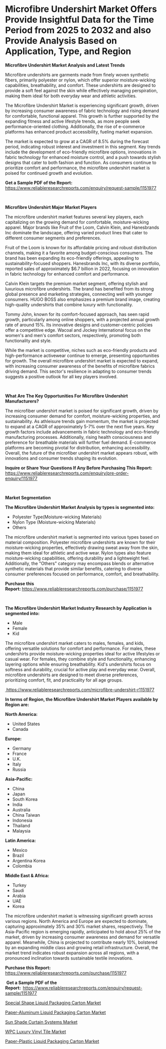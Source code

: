 <p><h1>Microfibre Undershirt Market Offers Provide Insightful Data for the Time Period from 2025 to 2032 and also Provide Analysis Based on Application, Type, and Region</h1></p><p><strong>Microfibre Undershirt Market Analysis and Latest Trends</strong></p>
<p><p>Microfibre undershirts are garments made from finely woven synthetic fibers, primarily polyester or nylon, which offer superior moisture-wicking capabilities, breathability, and comfort. These undershirts are designed to provide a soft feel against the skin while effectively managing perspiration, making them ideal for both everyday wear and athletic activities.</p><p>The Microfibre Undershirt Market is experiencing significant growth, driven by increasing consumer awareness of fabric technology and rising demand for comfortable, functional apparel. This growth is further supported by the expanding fitness and active lifestyle trends, as more people seek performance-oriented clothing. Additionally, the rise of e-commerce platforms has enhanced product accessibility, fueling market expansion.</p><p>The market is expected to grow at a CAGR of 8.5% during the forecast period, indicating robust interest and investment in this segment. Key trends include the development of eco-friendly microfibre options, innovations in fabric technology for enhanced moisture control, and a push towards stylish designs that cater to both fashion and function. As consumers continue to prioritize comfort and performance, the microfibre undershirt market is poised for continued growth and evolution.</p></p>
<p><strong>Get a Sample PDF of the Report:&nbsp;</strong> <a href="https://www.reliableresearchreports.com/enquiry/request-sample/1151977?utm_campaign=36&utm_medium=2&utm_source=Github&utm_content=ia&utm_term=05042025&utm_id=microfibre-undershirt">https://www.reliableresearchreports.com/enquiry/request-sample/1151977</a></p>
<p>&nbsp;</p>
<p><strong>Microfibre Undershirt Major Market Players</strong></p>
<p><p>The microfibre undershirt market features several key players, each capitalizing on the growing demand for comfortable, moisture-wicking apparel. Major brands like Fruit of the Loom, Calvin Klein, and Hanesbrands Inc dominate the landscape, offering varied product lines that cater to different consumer segments and preferences.</p><p>Fruit of the Loom is known for its affordable pricing and robust distribution channels, making it a favorite among budget-conscious consumers. The brand has been expanding its eco-friendly offerings, appealing to sustainability-focused shoppers. Hanesbrands Inc, with its diverse portfolio, reported sales of approximately $6.7 billion in 2022, focusing on innovation in fabric technology for enhanced comfort and performance.</p><p>Calvin Klein targets the premium market segment, offering stylish and luxurious microfibre undershirts. The brand has benefited from its strong global presence and marketing strategies, connecting well with younger consumers. HUGO BOSS also emphasizes a premium brand image, creating high-quality undershirts that combine luxury with functionality. </p><p>Tommy John, known for its comfort-focused approach, has seen rapid growth, particularly among online shoppers, with a projected annual growth rate of around 15%. Its innovative designs and customer-centric policies offer a competitive edge. Wacoal and Jockey International focus on the women's and men's comfort sectors, respectively, promoting both functionality and style.</p><p>While the market is competitive, niches such as eco-friendly products and high-performance activewear continue to emerge, presenting opportunities for growth. The overall microfibre undershirt market is expected to expand, with increasing consumer awareness of the benefits of microfibre fabrics driving demand. This sector's resilience in adapting to consumer trends suggests a positive outlook for all key players involved.</p></p>
<p>&nbsp;</p>
<p><strong>What Are The Key Opportunities For Microfibre Undershirt Manufacturers?</strong></p>
<p><p>The microfiber undershirt market is poised for significant growth, driven by increasing consumer demand for comfort, moisture-wicking properties, and sustainability. As athleisure trends gain momentum, the market is projected to expand at a CAGR of approximately 5-7% over the next five years. Key growth factors include advancements in fabric technology and eco-friendly manufacturing processes. Additionally, rising health consciousness and preference for breathable materials will further fuel demand. E-commerce platforms are becoming pivotal for distribution, enhancing accessibility. Overall, the future of the microfiber undershirt market appears robust, with innovations and consumer trends shaping its evolution.</p></p>
<p><strong>Inquire or Share Your Questions If Any Before Purchasing This Report:</strong> <a href="https://www.reliableresearchreports.com/enquiry/pre-order-enquiry/1151977?utm_campaign=36&utm_medium=2&utm_source=Github&utm_content=ia&utm_term=05042025&utm_id=microfibre-undershirt">https://www.reliableresearchreports.com/enquiry/pre-order-enquiry/1151977</a></p>
<p>&nbsp;</p>
<p><strong>Market Segmentation</strong></p>
<p><strong>The Microfibre Undershirt Market Analysis by types is segmented into:</strong></p>
<p><ul><li>Polyester Type(Moisture-wicking Materials)</li><li>Nylon Type (Moisture-wicking Materials)</li><li>Others</li></ul></p>
<p><p>The microfibre undershirt market is segmented into various types based on material composition. Polyester microfibre undershirts are known for their moisture-wicking properties, effectively drawing sweat away from the skin, making them ideal for athletic and active wear. Nylon types also feature moisture-wicking capabilities, offering durability and a lightweight feel. Additionally, the "Others" category may encompass blends or alternative synthetic materials that provide similar benefits, catering to diverse consumer preferences focused on performance, comfort, and breathability.</p></p>
<p><strong>Purchase this Report:&nbsp;</strong><a href="https://www.reliableresearchreports.com/purchase/1151977?utm_campaign=36&utm_medium=2&utm_source=Github&utm_content=ia&utm_term=05042025&utm_id=microfibre-undershirt">https://www.reliableresearchreports.com/purchase/1151977</a></p>
<p>&nbsp;</p>
<p><strong>The Microfibre Undershirt Market Industry Research by Application is segmented into:</strong></p>
<p><ul><li>Male</li><li>Female</li><li>Kid</li></ul></p>
<p><p>The microfibre undershirt market caters to males, females, and kids, offering versatile solutions for comfort and performance. For males, these undershirts provide moisture-wicking properties ideal for active lifestyles or casual wear. For females, they combine style and functionality, enhancing layering options while ensuring breathability. Kid's undershirts focus on softness and durability, crucial for active play and everyday wear. Overall, microfibre undershirts are designed to meet diverse preferences, prioritizing comfort, fit, and practicality for all age groups.</p></p>
<p><a href="https://www.reliableresearchreports.com/microfibre-undershirt-r1151977?utm_campaign=36&utm_medium=2&utm_source=Github&utm_content=ia&utm_term=05042025&utm_id=microfibre-undershirt">&nbsp;https://www.reliableresearchreports.com/microfibre-undershirt-r1151977</a></p>
<p><strong>In terms of Region, the Microfibre Undershirt Market Players available by Region are:</strong></p>
<p>
    <p> <strong> North America: </strong>
        <ul>
            <li>United States</li>
            <li>Canada</li>
        </ul>
        </p> 
    <p> <strong> Europe: </strong>
        <ul>
            <li>Germany</li>
            <li>France</li>
            <li>U.K.</li>
            <li>Italy</li>
            <li>Russia</li>
        </ul>
        </p> 
    <p> <strong> Asia-Pacific: </strong>
        <ul>
            <li>China</li>
            <li>Japan</li>
            <li>South Korea</li>
            <li>India</li>
            <li>Australia</li>
            <li>China Taiwan</li>
            <li>Indonesia</li>
            <li>Thailand</li>
            <li>Malaysia</li>
        </ul>
        </p> 
    <p> <strong> Latin America: </strong>
        <ul>
            <li>Mexico</li>
            <li>Brazil</li>
            <li>Argentina Korea</li>
            <li>Colombia</li>
        </ul>
        </p> 
    <p> <strong> Middle East & Africa: </strong>
        <ul>
            <li>Turkey</li>
            <li>Saudi</li>
            <li>Arabia</li>
            <li>UAE</li>
            <li>Korea</li>
        </ul>
    </p>
    </p>
<p><p>The microfibre undershirt market is witnessing significant growth across various regions. North America and Europe are expected to dominate, capturing approximately 35% and 30% market shares, respectively. The Asia-Pacific region is emerging rapidly, anticipated to hold about 25% of the market, driven by increasing consumer awareness and demand for versatile apparel. Meanwhile, China is projected to contribute nearly 10%, bolstered by an expanding middle class and growing retail infrastructure. Overall, the market trend indicates robust expansion across all regions, with a pronounced inclination towards sustainable textile innovations.</p></p>
<p><strong>Purchase this Report: </strong><a href="https://www.reliableresearchreports.com/purchase/1151977?utm_campaign=36&utm_medium=2&utm_source=Github&utm_content=ia&utm_term=05042025&utm_id=microfibre-undershirt">https://www.reliableresearchreports.com/purchase/1151977</a></p>
<p>&nbsp;<strong>Get a Sample PDF of the Report:&nbsp;&nbsp;</strong><a href="https://www.reliableresearchreports.com/enquiry/request-sample/1151977?utm_campaign=36&utm_medium=2&utm_source=Github&utm_content=ia&utm_term=05042025&utm_id=microfibre-undershirt">https://www.reliableresearchreports.com/enquiry/request-sample/1151977</a></p>
<p><strong></strong></p>
<p><p><a href="https://github.com/vsiljgestel/Market-Research-Report-List-1/blob/main/special-shape-liquid-packaging-carton-market.md?utm_campaign=36&utm_medium=2&utm_source=Github&utm_content=ia&utm_term=05042025&utm_id=microfibre-undershirt">Special Shape Liquid Packaging Carton Market</a></p><p><a href="https://github.com/aiamekar/Market-Research-Report-List-1/blob/main/paper-aluminum-liquid-packaging-carton-market.md?utm_campaign=36&utm_medium=2&utm_source=Github&utm_content=ia&utm_term=05042025&utm_id=microfibre-undershirt">Paper-Aluminum Liquid Packaging Carton Market</a></p><p><a href="https://github.com/nwokechock6s/Market-Research-Report-List-1/blob/main/sun-shade-curtain-systems-market.md?utm_campaign=36&utm_medium=2&utm_source=Github&utm_content=ia&utm_term=05042025&utm_id=microfibre-undershirt">Sun Shade Curtain Systems Market</a></p><p><a href="https://github.com/ummulmzu/Market-Research-Report-List-1/blob/main/wpc-luxury-vinyl-tile-market.md?utm_campaign=36&utm_medium=2&utm_source=Github&utm_content=ia&utm_term=05042025&utm_id=microfibre-undershirt">WPC Luxury Vinyl Tile Market</a></p><p><a href="https://github.com/boudykodumi/Market-Research-Report-List-1/blob/main/paper-plastic-liquid-packaging-carton-market.md?utm_campaign=36&utm_medium=2&utm_source=Github&utm_content=ia&utm_term=05042025&utm_id=microfibre-undershirt">Paper-Plastic Liquid Packaging Carton Market</a></p></p>